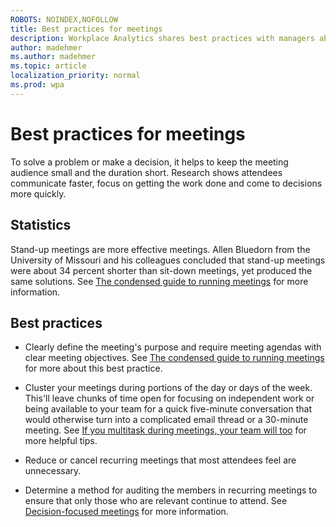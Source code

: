 ```yaml
---
ROBOTS: NOINDEX,NOFOLLOW
title: Best practices for meetings
description: Workplace Analytics shares best practices with managers about planning and running meetings
author: madehmer
ms.author: madehmer
ms.topic: article
localization_priority: normal 
ms.prod: wpa
---
```


# Best practices for meetings

To solve a problem or make a decision, it helps to keep the meeting audience small and the duration short. Research shows attendees communicate faster, focus on getting the work done and come to decisions more quickly.

## Statistics

Stand-up meetings are more effective meetings. Allen Bluedorn from the University of Missouri and his colleagues concluded that stand-up meetings were about 34 percent shorter than sit-down meetings, yet produced the same solutions. See [The condensed guide to running meetings](https://insights.office.com/collaboration/how-to-run-effective-meetings-and-stop-wasting-time/) for more information.

## Best practices

* Clearly define the meeting's purpose and require meeting agendas with clear meeting objectives. See [The condensed guide to running meetings](https://insights.office.com/collaboration/how-to-run-effective-meetings-and-stop-wasting-time/) for more about this best practice.

* Cluster your meetings during portions of the day or days of the week. This'll leave chunks of time open for focusing on independent work or being available to your team for a quick five-minute conversation that would otherwise turn into a complicated email thread or a 30-minute meeting. See [If you multitask during meetings, your team will too](https://insights.office.com/productivity/multitask-meetings-team-will/) for more helpful tips.

* Reduce or cancel recurring meetings that most attendees feel are unnecessary.

* Determine a method for auditing the members in recurring meetings to ensure that only those who are relevant continue to attend. See [Decision-focused meetings](https://www.bain.com/insights/decision-insights-9-decision-focused-meetings) for more information.
